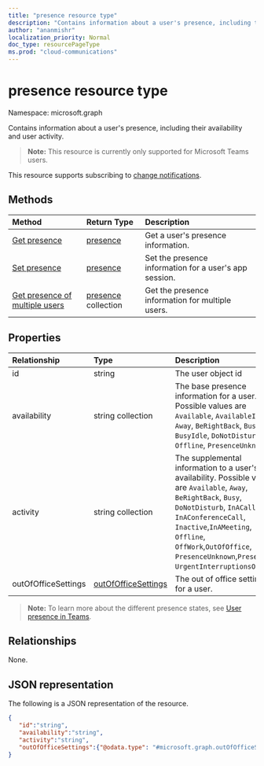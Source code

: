 ```yaml
---
title: "presence resource type"
description: "Contains information about a user's presence, including their availability and user activity."
author: "ananmishr"
localization_priority: Normal
doc_type: resourcePageType
ms.prod: "cloud-communications"
---
```


# presence resource type

Namespace: microsoft.graph

Contains information about a user's presence, including their availability and user activity.

> **Note:** This resource is currently only supported for Microsoft Teams users.

This resource supports subscribing to [change notifications](/graph/webhooks).

## Methods

| Method                                                                               | Return Type                                     | Description                                              |
| :----------------------------------------------------------------------------------- | :---------------------------------------------- | :------------------------------------------------------- |
| [Get presence](../api/presence-get.md)                                               | [presence](../resources/presence.md)            | Get a user's presence information.                       |
| [Set presence](../api/presence-set.md)                                               | [presence](../resources/presence.md)            | Set the presence information for a user's app session. |
| [Get presence of multiple users](../api/cloudcommunications-getpresencesbyuserid.md) | [presence](../resources/presence.md) collection | Get the presence information for multiple users.         |

## Properties

| Relationship        | Type                                                 | Description                                                         |
|:--------------------|:-----------------------------------------------------|:--------------------------------------------------------------------|
|id    |  string     | 	The user object id   |
|availability    |  string collection   | 	The base presence information for a user. Possible values are `Available`, `AvailableIdle`,  `Away`, `BeRightBack`, `Busy`, `BusyIdle`, `DoNotDisturb`, `Offline`, `PresenceUnknown`  |
|activity    |  string collection      | 	The supplemental information to a user's availability. Possible values are `Available`, `Away`, `BeRightBack`, `Busy`, `DoNotDisturb`, `InACall`, `InAConferenceCall`, `Inactive`,`InAMeeting`, `Offline`, `OffWork`,`OutOfOffice`, `PresenceUnknown`,`Presenting`, `UrgentInterruptionsOnly`.       |
|outOfOfficeSettings | [outOfOfficeSettings](outOfOfficeSettings.md) | The out of office settings for a user. |

>**Note:** To learn more about the different presence states, see [User presence in Teams](/microsoftteams/presence-admins). 

## Relationships

None.

## JSON representation

The following is a JSON representation of the resource.

<!-- {
  "blockType": "resource",
  "optionalProperties": [
  ],
  "@odata.type": "microsoft.graph.presence"
}-->
```json
{
   "id":"string",
   "availability":"string",
   "activity":"string",
   "outOfOfficeSettings":{"@odata.type": "#microsoft.graph.outOfOfficeSettings"}
}
```
